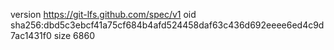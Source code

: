 version https://git-lfs.github.com/spec/v1
oid sha256:dbd5c3ebcf41a75cf684b4afd524458daf63c436d692eeee6ed4c9d7ac1431f0
size 6860
